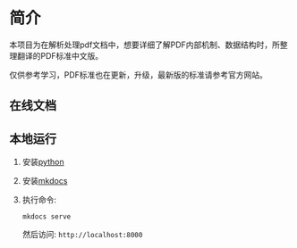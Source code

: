# 简介

本项目为在解析处理pdf文档中，想要详细了解PDF内部机制、数据结构时，所整理翻译的PDF标准中文版。

仅供参考学习，PDF标准也在更新，升级，最新版的标准请参考官方网站。

## 在线文档



## 本地运行

1. 安装[python](http://python.org)
2. 安装[mkdocs](https://www.mkdocs.org/)
3. 执行命令:

   `mkdocs serve`

   然后访问: `http://localhost:8000`